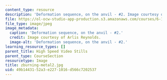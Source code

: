 ```yaml
---
content_type: resource
description: 'Deformation sequence, on the anvil - #2. Image courtesy of Arlis Reynolds.'
file: https://ol-ocw-studio-app-production.s3.amazonaws.com/courses/6-163-strobe-project-laboratory-fall-2005/49b1443152a3e2271016d566c7202537_zburning-metal2.jpg
file_type: image/jpeg
image_metadata:
  caption: 'Deformation sequence, on the anvil - #2.'
  credit: Image courtesy of Arlis Reynolds.
  image-alt: 'Deformation sequence, on the anvil - #2.'
learning_resource_types: []
parent_title: High Speed Video Stills
parent_type: CourseSection
resourcetype: Image
title: zburning-metal2.jpg
uid: 49b14431-52a3-e227-1016-d566c7202537
---
```

